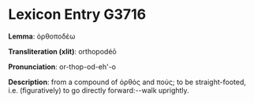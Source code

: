 # Lexicon Entry G3716

**Lemma**: ὀρθοποδέω

**Transliteration (xlit)**: orthopodéō

**Pronunciation**: or-thop-od-eh'-o

**Description**:
from a compound of ὀρθός and πούς; to be straight-footed, i.e. (figuratively) to go directly forward:--walk uprightly.
